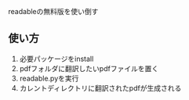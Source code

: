 readableの無料版を使い倒す

## 使い方

1. 必要パッケージをinstall
2. pdfフォルダに翻訳したいpdfファイルを置く
3. readable.pyを実行
4. カレントディレクトリに翻訳されたpdfが生成される

